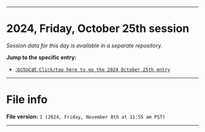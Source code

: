 
***

# 2024, Friday, October 25th session

_Session data for this day is available in a separate repository._

**Jump to the specific entry:**

- [:octocat: `Click/tap here to go the 2024 October 25th entry`](https://github.com/seanpm2001/SeansLifeArchive_Images_TinyTower_Y2024/tree/SeansLifeArchive_Images_TinyTower_Y2024_Main-dev/2024/10_October/25/)

***

# File info

**File version:** `1 (2024, Friday, November 8th at 11:55 am PST)`

***
